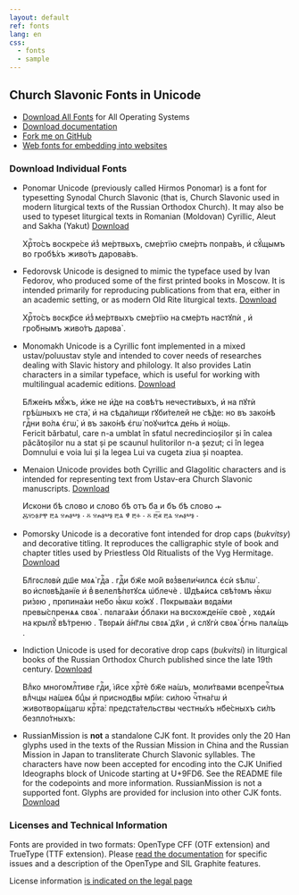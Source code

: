 ```yaml
---
layout: default
ref: fonts
lang: en
css: 
  - fonts
  - sample
---
```

## Church Slavonic Fonts in Unicode

* [Download All Fonts](https://www.ponomar.net/files/fonts-churchslavonic.zip) for All Operating Systems
* [Download documentation](https://www.ponomar.net/files/fonts-churchslavonic.pdf)
* [Fork me on GitHub](https://github.com/typiconman/fonts-cu)
* [Web fonts for embedding into websites](tools.html)

### Download Individual Fonts

* Ponomar Unicode (previously called Hirmos Ponomar) is a font for typesetting Synodal Church Slavonic (that is, Church Slavonic used in modern 
  liturgical texts of the Russian Orthodox Church). 
  It may also be used to typeset liturgical texts in Romanian (Moldovan) Cyrillic, Aleut and Sakha (Yakut)
  [Download](https://www.ponomar.net/files/PonomarUnicode.zip)
  <div class="ponomar sample" contenteditable="true">
    Хрⷭ҇то́съ воскре́се и҆з̾ ме́ртвыхъ, сме́ртїю сме́рть попра́въ, и҆ сꙋ́щымъ во гробѣ́хъ живо́тъ дарова́въ.
  </div>

* Fedorovsk Unicode is designed to mimic the typeface used by Ivan Fedorov, who produced some of the first printed books in Moscow. It is intended 
  primarily for reproducing publications from that era, either in an academic setting, or as modern Old Rite liturgical texts.
  [Download](https://www.ponomar.net/files/FedorovskUnicode.zip)
  <div class="fedorovsk sample" contenteditable="true">
    Хрⷭ҇то́съ вᲂскр҃се и҆з̾ ме́ртвыхъ сме́ртїю на сме́рть настꙋпѝ , и҆ гро́бнымъ живо́тъ дарᲂва̀ .
  </div>

* Monomakh Unicode is a Cyrillic font implemented in a mixed ustav/poluustav style and intended to cover needs of researches 
  dealing with Slavic history and philology. It also provides Latin characters in a similar typeface, which is useful for 
  working with multilingual academic editions.
  [Download](https://www.ponomar.net/files/MonomakhUnicode.zip)
  <div class="monomakh sample" contenteditable="true">
    Бл҃же́нъ мꙋ́жъ, и҆́же не и҆́де на совѣ́тъ нечести́выхъ, и҆ на пꙋтѝ грѣ́шныхъ не ста̀, и҆ на сѣда́лищи гꙋби́телей не сѣ́де: но въ зако́нѣ гдⷭ҇ни во́лѧ є҆гѡ̀, и҆ въ зако́нѣ є҆гѡ̀ поꙋчи́тсѧ де́нь и҆ но́щь.
  </div>
  <div class="monomakh sample" contenteditable="true">
    Fericit bărbatul, care n-a umblat în sfatul necredincioșilor și în calea păcătoșilor nu a stat și pe scaunul hulitorilor n-a șezut; ci în legea Domnului e voia lui și la legea Lui va cugeta ziua și noaptea.
  </div>

* Menaion Unicode provides both Cyrillic and Glagolitic characters and is intended for representing text from Ustav-era 
  Church Slavonic manuscripts.
  [Download](https://www.ponomar.net/files/MenaionUnicode.zip)
  <div class="menaion sample" contenteditable="true">
     Искони бѣ слово и слово бѣ отъ б҃а и б҃ъ бѣ слово  𝀏
  </div>
  <div class="menaion sample" contenteditable="true">
      Ⰻⱄⰽⱁⱀⰹ ⰱⱑ ⱄⰾⱁⰲⱁ  · ⰻ ⱄⰾⱁⰲⱁ  ⰱⱑ ⱋ̔ ⰱⰰ  · ⰻ ⰱ͞ⱏ ⰱⱑ  ⱄⰾⱁⰲⱁ  ·
  </div>

* Pomorsky Unicode is a decorative font intended for drop caps (<i>bukvitsy</i>) and decorative titling. It reproduces the 
  calligraphic style of book and chapter titles  used by Priestless Old Ritualists of the Vyg Hermitage.
  [Download](https://www.ponomar.net/files/PomorskyUnicode.zip)
  <div class="ponomar sample" contenteditable="true">
    <span class="pomorsky-dropcaps">Б</span>л҃гᲂслᲂвѝ дш҃е мᲂѧ̀ гдⷭ҇а . гдⷭ҇и бж҃е мо́й вᲂз̾вели́чилсѧ є҆сѝ ѕѣлѡ̀ . во и҆спᲂвѣ́данїе и҆ в̾ велелѣ́пᲂтꙋсѧ ѡ҆блечѐ . Ѡ҆дѣѧ́исѧ свѣ́тᲂмъ ꙗ҆́кѡ ри́зᲂю , прᲂпина́ѧи не́бо ꙗ҆́кѡ ко́жꙋ . Пᲂкрыва́ѧи вᲂда́ми превы́спренѧѧ свᲂѧ̀ . пᲂлага́ѧи ѻ҆́блаки на вᲂсхᲂжде́нїе свᲂѐ , хᲂдѧ́и на крылꙋ̀ вѣ́треню . Твᲂрѧ́и а҆́нг҃лы свᲂѧ̀ дх҃и , и҆ слꙋгѝ свᲂѧ̀ ѻ҆́гнь палѧ́щь .
  </div>

* Indiction Unicode is used for decorative drop caps (*bukvitsi*) in liturgical books of the Russian Orthodox Church 
  published since the late 19th century.
  [Download](https://www.ponomar.net/files/IndictionUnicode.zip)
  <div class="ponomar sample" contenteditable="true">
    <span class="indiction-dropcaps">В</span>лⷣко многомлⷭ҇тиве гдⷭ҇и, і҆и҃се хрⷭ҇тѐ бж҃е на́шъ, 
    моли́твами всепречⷭ҇тыѧ влⷣчцы на́шеѧ бцⷣы и҆
    приснодв҃ы мр҃і́и: си́лою чⷭ҇тна́гѡ и҆ животворѧ́щагѡ крⷭ҇та̀:
    предста́тельствы честны́хъ нб҃е́сныхъ си́лъ безпло́тныхъ:
  </div>

* RussianMission is **not** a standalone CJK font. It provides only the 20 Han glyphs used in the texts of the Russian 
  Mission in China and the Russian Mission in Japan to transliterate Church Slavonic syllables. The characters have now 
  been accepted for encoding into the CJK Unified Ideographs block of Unicode starting at U+9FD6. See the README file for 
  the codepoints and more information. RussianMission is not a supported font. Glyphs are provided for inclusion into 
  other CJK fonts.
  [Download](https://www.ponomar.net/files/RussianMission.zip)

### Licenses and Technical Information

Fonts are provided in two formats: OpenType CFF (OTF extension) and TrueType (TTF extension). 
Please [read the documentation](https://www.ponomar.net/files/fonts-churchslavonic.pdf)
for specific issues and a description of the OpenType and SIL Graphite features.

License information [is indicated on the legal page](legal.html)

